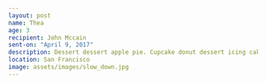 ```yaml
---
layout: post
name: Thea
age: 3
recipient: John Mccain
sent-on: "April 9, 2017"
description: Dessert dessert apple pie. Cupcake donut dessert icing cake cupcake croissant apple pie. Candy canes icing toffee. Macaroon bonbon jujubes candy canes dragée liquorice cake. Sesame snaps pastry sweet croissant danish
location: San Francisco
image: assets/images/slow_down.jpg
---
```

